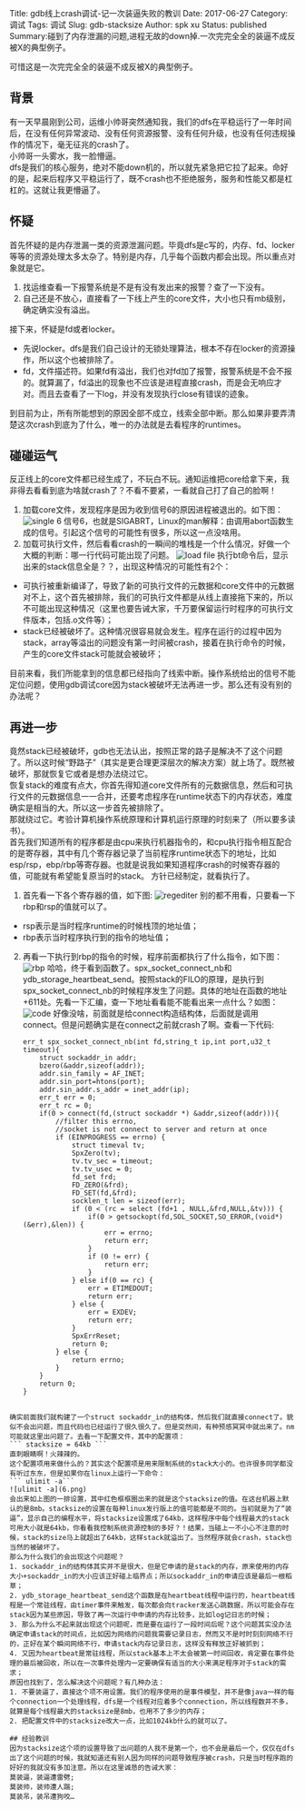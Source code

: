 Title: gdb线上crash调试-记一次装逼失败的教训
Date: 2017-06-27
Category: 调试
Tags: 调试
Slug: gdb-stacksize
Author: spk xu
Status: published
Summary:碰到了内存泄漏的问题,进程无故的down掉.一次完完全全的装逼不成反被X的典型例子。 

可惜这是一次完完全全的装逼不成反被X的典型例子。  

## 背景
有一天早晨刚到公司，运维小帅哥突然通知我，我们的dfs在平稳运行了一年时间后，在没有任何异常波动、没有任何资源报警、没有任何升级，也没有任何违规操作的情况下，毫无征兆的crash了。  
小帅哥一头雾水，我一脸懵逼。  
dfs是我们的核心服务，绝对不能down机的，所以就先紧急把它拉了起来。命好的是，起来后程序又平稳运行了，既不crash也不拒绝服务，服务和性能又都是杠杠的。这就让我更懵逼了。  

## 怀疑
首先怀疑的是内存泄漏一类的资源泄漏问题。毕竟dfs是c写的，内存、fd、locker等等的资源处理太多太杂了。特别是内存，几乎每个函数内都会出现。所以重点对象就是它。  
1. 找运维查看一下报警系统是不是有没有发出来的报警？查了一下没有。  
2. 自己还是不放心，直接看了一下线上产生的core文件，大小也只有mb级别，确定确实没有溢出。  

接下来，怀疑是fd或者locker。  
- 先说locker。dfs是我们自己设计的无锁处理算法，根本不存在locker的资源操作，所以这个也被排除了。  
- fd，文件描述符。如果fd有溢出，我们也对fd加了报警，报警系统是不会不报的。就算漏了，fd溢出的现象也不应该是进程直接crash，而是会无响应才对。而且去查看了一下log，并没有发现执行close有错误的迹象。    

到目前为止，所有所能想到的原因全部不成立，线索全部中断。那么如果非要弄清楚这次crash到底为了什么，唯一的办法就是去看程序的runtimes。  

## 碰碰运气
反正线上的core文件都已经生成了，不玩白不玩。通知运维把core给拿下来，我非得去看看到底为啥就crash了？不看不要紧，一看就自己打了自己的脸啊！    

1. 加载core文件，发现程序是因为收到信号6的原因进程被退出的。如下图：
![single 6](1.png)
信号6，也就是SIGABRT，Linux的man解释：由调用abort函数生成的信号。引起这个信号的可能性有很多，所以这一点没啥用。   
2. 加载可执行文件，然后看看crash的一瞬间的堆栈是一个什么情况，好做一个大概的判断：哪一行代码可能出现了问题。
![load file](2.png)
执行bt命令后，显示出来的stack信息全是？？，出现这种情况的可能性有2个：
- 可执行被重新编译了，导致了新的可执行文件的元数据和core文件中的元数据对不上，这个首先被排除，我们的可执行文件都是从线上直接拖下来的，所以不可能出现这种情况（这里也要告诫大家，千万要保留运行时程序的可执行文件版本，包括.o文件等）；  
- stack已经被破坏了。这种情况很容易就会发生。程序在运行的过程中因为stack，array等溢出的问题没有第一时间被crash，接着在执行命令的时候，产生的core文件stack可能就会被破坏；  

目前来看，我们所能拿到的信息都已经指向了线索中断。操作系统给出的信号不能定位问题，使用gdb调试core因为stack被破坏无法再进一步。那么还有没有别的办法呢？  

## 再进一步
竟然stack已经被破坏，gdb也无法认出，按照正常的路子是解决不了这个问题了。所以这时候“野路子”（其实是更合理更深层次的解决方案）就上场了。既然被破坏，那就恢复它或者是想办法绕过它。  
恢复stack的难度有点大，你首先得知道core文件所有的元数据信息，然后和可执行文件的元数据信息一一合并，还要考虑程序在runtime状态下的内存状态，难度确实是相当的大。所以这一步首先被排除了。  
那就绕过它。考验计算机操作系统原理和计算机运行原理的时刻来了（所以要多读书）。  
首先我们知道所有的程序都是由cpu来执行机器指令的，和cpu执行指令相互配合的是寄存器，其中有几个寄存器记录了当前程序runtime状态下的地址，比如esp/rsp，ebp/rbp等寄存器。也就是说我如果知道程序crash的时候寄存器的值，可能就有希望能复原当时的stack。
方针已经制定，就看执行了。    
1. 首先看一下各个寄存器的值，如下图:
![regediter](3.png)
别的都不用看，只要看一下rbp和rsp的值就可以了。  
- rsp表示是当时程序runtime的时候栈顶的地址值；  
- rbp表示当时程序执行到的指令的地址值；  
2. 再看一下执行到rbp的指令的时候，程序前面都执行了什么指令，如下图：
![rbp](4.png)
哈哈，终于看到函数了。spx_socket_connect_nb和ydb_storage_heartbeat_send。按照stack的FILO的原理，是执行到spx_socket_connect_nb的时候程序发生了问题。具体的地址在函数的地址+611处。先看一下汇编，查一下地址看看能不能看出来一点什么？如图：
![code](5.png)
好像没啥，前面就是给connect构造结构体，后面就是调用connect。但是问题确实是在connect之前就crash了啊。查看一下代码:

    ```
    err_t spx_socket_connect_nb(int fd,string_t ip,int port,u32_t timeout){
        struct sockaddr_in addr;
        bzero(&addr,sizeof(addr));
        addr.sin_family = AF_INET;
        addr.sin_port=htons(port);
        addr.sin_addr.s_addr = inet_addr(ip);
        err_t err = 0;
        err_t rc = 0;
        if(0 > connect(fd,(struct sockaddr *) &addr,sizeof(addr))){
            //filter this errno,
            //socket is not connect to server and return at once
            if (EINPROGRESS == errno) {
                struct timeval tv;
                SpxZero(tv);
                tv.tv_sec = timeout;
                tv.tv_usec = 0;
                fd_set frd;
                FD_ZERO(&frd);
                FD_SET(fd,&frd);
                socklen_t len = sizeof(err);
                if (0 < (rc = select (fd+1 , NULL,&frd,NULL,&tv))) {
                    if(0 > getsockopt(fd,SOL_SOCKET,SO_ERROR,(void*)(&err),&len)) {
                        err = errno;
                        return err;
                    }
                    if (0 != err) {
                        return err;
                    }
                } else if(0 == rc) {
                    err = ETIMEDOUT;
                    return err;
                } else {
                    err = EXDEV;
                    return err;
                }
                SpxErrReset;
                return 0;
            } else {
                return errno;
            }
        }
        return 0;
    }
```
 
确实前面我们就构建了一个struct sockaddr_in的结构体，然后我们就直接connect了。貌似不会出问题，而且代码也已经运行了很久很久了。但是突然间，有种预感冥冥中就出来了。nm可能就这里出问题了。去看一下配置文件，其中的配置项：  
``` stacksize = 64kb ```
直刺眼睛啊！火辣辣的。  
这个配置项用来做什么的？其实这个配置项是用来限制系统的stack大小的。也许很多同学都没有听过东东，但是如果你在linux上运行一下命令：
``` ulimit -a```
![ulimit -a](6.png)
会出来如上图的一排设置，其中红色框框圈出来的就是这个stacksize的值。在这台机器上默认的是8mb。stacksize的设置在每种linux发行版上的值可能都是不同的。当初就是为了“装逼”，显示自己的编程水平，将stacksize设置成了64kb，这样程序中每个线程最大的stack可用大小就是64kb，你看看我控制系统资源控制的多好？！结果，当碰上一不小心不注意的时候，stack的size马上就超出了64kb，这样stack就溢出了。当然程序就会crash，stack也当然的被破坏了。  
那么为什么我们的会出现这个问题呢？  
1. sockaddr_in的结构体其实并不是很大，但是它申请的是stack的内存，原来使用的内存大小+sockaddr_in的大小应该正好碰上临界点；所以sockaddr_in的申请应该是最后一根稻草；  
2. ydb_storage_heartbeat_send这个函数是在heartbeat线程中运行的，heartbeat线程是一个常驻线程，由timer事件来触发，每次都会向tracker发送心跳数据，所以可能会存在stack因为某些原因，导致了再一次运行中申请的内存比较多，比如log记日志的时候；  
3. 那么为什么不起来就出现这个问题呢，而是要在运行了一段时间后呢？这个问题其实没办法确定申请stack的时间点，比如因为网络的问题我需要记录日志，然而又不是时时刻刻网络不行的，正好在某个瞬间网络不行，申请stack内存记录日志，这样没有释放正好被抓到；  
4. 又因为heartbeat是常驻线程，所以stack基本上不太会被第一时间回收，肯定要在事件处理的最后被回收，所以在一次事件处理内一定要确保有适当的大小来满足程序对于stack的需求；  
原因也找到了，怎么解决这个问题呢？有几种办法：  
1. 不要装逼了，直接这个项不用设置。我们的程序使用的是事件模型，并不是像java一样的每个connection一个处理线程，dfs是一个线程对应着多个connection，所以线程数并不多，就算是每个线程最大的stacksize是8mb，也用不了多少的内存；  
2. 把配置文件中的stacksize改大一点，比如1024kb什么的就可以了。   

## 经验教训
因为stacksize这个项的设置导致了出问题的人我不是第一个，也不会是最后一个，仅仅在dfs出了这个问题的时候，我就知道还有别人因为同样的问题导致程序被crash，只是当时程序跑的好好的我就没有多加注意。所以在这里诚恳的告诫大家：  
莫装逼，装逼遭雷劈;  
莫装帅，装帅遭人踹;  
莫装吊，装吊遭狗咬…    